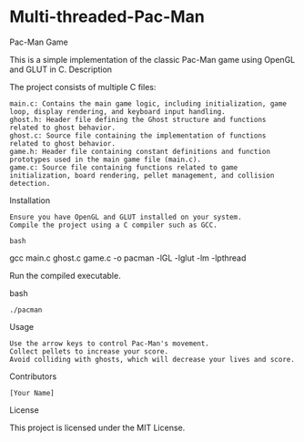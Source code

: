 # Multi-threaded-Pac-Man
Pac-Man Game

This is a simple implementation of the classic Pac-Man game using OpenGL and GLUT in C.
Description

The project consists of multiple C files:

    main.c: Contains the main game logic, including initialization, game loop, display rendering, and keyboard input handling.
    ghost.h: Header file defining the Ghost structure and functions related to ghost behavior.
    ghost.c: Source file containing the implementation of functions related to ghost behavior.
    game.h: Header file containing constant definitions and function prototypes used in the main game file (main.c).
    game.c: Source file containing functions related to game initialization, board rendering, pellet management, and collision detection.

Installation

    Ensure you have OpenGL and GLUT installed on your system.
    Compile the project using a C compiler such as GCC.

    bash

gcc main.c ghost.c game.c -o pacman -lGL -lglut -lm -lpthread

Run the compiled executable.

bash

    ./pacman

Usage

    Use the arrow keys to control Pac-Man's movement.
    Collect pellets to increase your score.
    Avoid colliding with ghosts, which will decrease your lives and score.

Contributors

    [Your Name]

License

This project is licensed under the MIT License.
